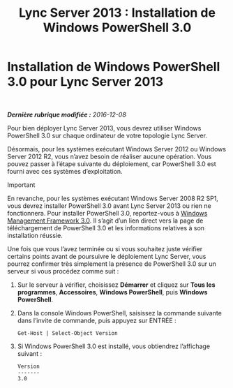 ﻿---
title: 'Lync Server 2013 : Installation de Windows PowerShell 3.0'
TOCTitle: Installation de Windows PowerShell 3.0
ms:assetid: d87bf21e-0a43-41cb-8fdc-626cedec8538
ms:mtpsurl: https://technet.microsoft.com/fr-fr/library/JJ205328(v=OCS.15)
ms:contentKeyID: 49299013
ms.date: 12/10/2016
mtps_version: v=OCS.15
ms.translationtype: HT
---

# Installation de Windows PowerShell 3.0 pour Lync Server 2013

 

_**Dernière rubrique modifiée :** 2016-12-08_

Pour bien déployer Lync Server 2013, vous devrez utiliser Windows PowerShell 3.0 sur chaque ordinateur de votre topologie Lync Server.

Désormais, pour les systèmes exécutant Windows Server 2012 ou Windows Server 2012 R2, vous n’avez besoin de réaliser aucune opération. Vous pouvez passer à l’étape suivante du déploiement, car PowerShell 3.0 est fourni avec ces systèmes d’exploitation.

> [!important]  
> En revanche, pour les systèmes exécutant Windows Server 2008 R2 SP1, vous devrez installer PowerShell 3.0 avant Lync Server 2013 ou rien ne fonctionnera. Pour installer PowerShell 3.0, reportez-vous à <a href="http://go.microsoft.com/fwlink/p/?linkid=329800">Windows Management Framework 3.0</a>. Il s’agit d’un lien direct vers la page de téléchargement de PowerShell 3.0 et les informations relatives à son installation réussie.

Une fois que vous l’avez terminée ou si vous souhaitez juste vérifier certains points avant de poursuivre le déploiement Lync Server, vous pourrez confirmer très simplement la présence de PowerShell 3.0 sur un serveur si vous procédez comme suit :

1.  Sur le serveur à vérifier, choisissez **Démarrer** et cliquez sur **Tous les programmes**, **Accessoires**, **Windows PowerShell**, puis **Windows PowerShell**.

2.  Dans la console Windows PowerShell, saisissez la commande suivante dans l’invite de commande, puis appuyez sur ENTRÉE :
    
        Get-Host | Select-Object Version

3.  Si Windows PowerShell 3.0 est installé, vous obtiendrez l’affichage suivant :
    
        Version
        -------
        3.0

